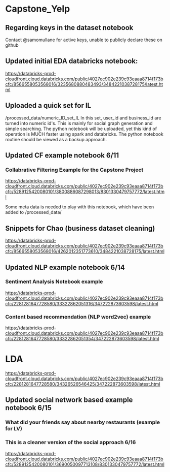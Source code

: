 # Capstone_Yelp

## Regarding keys in the dataset notebook
Contact @samomullane for active keys, unable to publicly declare these on github

## Updated initial EDA databricks notebook:
https://databricks-prod-cloudfront.cloud.databricks.com/public/4027ec902e239c93eaaa8714f173bcfc/8566558053568016/3235680880483493/3484221038728175/latest.html

## Uploaded a quick set for IL
/processed_data/numeric_ID_set_IL
In this set, user_id and business_id are turned into numeric id's. This is mainly for social graph generation and simple searching. The python notebook will be uploaded, yet this kind of operation is MUCH faster using spark and databricks. The python notebook routine should be viewed as a backup approach.

## Updated CF example notebook 6/11
### Collabrative Filtering Example for the Capstone Project
https://databricks-prod-cloudfront.cloud.databricks.com/public/4027ec902e239c93eaaa8714f173bcfc/5289125420080101/3800886087298013/8301330479757772/latest.html

Some meta data is needed to play with this notebook, which have been added to /processed_data/

## Snippets for Chao (business dataset cleaning)
https://databricks-prod-cloudfront.cloud.databricks.com/public/4027ec902e239c93eaaa8714f173bcfc/8566558053568016/4262012351773610/3484221038728175/latest.html

## Updated NLP example notebook 6/14
### Sentiment Analysis Notebook example
https://databricks-prod-cloudfront.cloud.databricks.com/public/4027ec902e239c93eaaa8714f173bcfc/2281281647728580/33322862051316/347222873603598/latest.html

### Content based recommendation (NLP word2vec) example
https://databricks-prod-cloudfront.cloud.databricks.com/public/4027ec902e239c93eaaa8714f173bcfc/2281281647728580/33322862051354/347222873603598/latest.html


# LDA
https://databricks-prod-cloudfront.cloud.databricks.com/public/4027ec902e239c93eaaa8714f173bcfc/2281281647728580/34326526546425/347222873603598/latest.html

## Updated social network based example notebook 6/15
### What did your friends say about nearby restaurants (example for LV)

### This is a cleaner version of the social approach 6/16
https://databricks-prod-cloudfront.cloud.databricks.com/public/4027ec902e239c93eaaa8714f173bcfc/5289125420080101/3690050097713108/8301330479757772/latest.html
